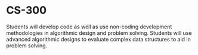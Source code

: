 # CS-300
Students will develop code as well as use non-coding development methodologies in algorithmic design and problem solving. Students will use advanced algorithmic designs to evaluate complex data structures to aid in problem solving.
